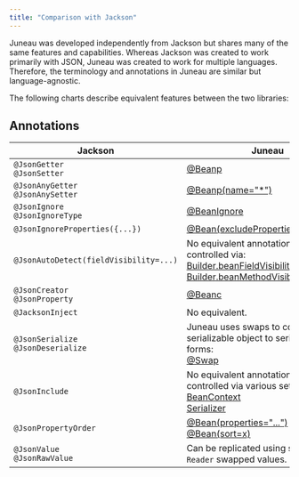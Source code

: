 ```yaml
---
title: "Comparison with Jackson"
---
```


Juneau was developed independently from Jackson but shares many of the same features and capabilities.
Whereas Jackson was created to work primarily with JSON, Juneau was created to work for multiple languages.
Therefore, the terminology and annotations in Juneau are similar but language-agnostic.

The following charts describe equivalent features between the two libraries:

## Annotations

| Jackson | Juneau |
|---------|--------|
| `@JsonGetter`<br/>`@JsonSetter` | [@Beanp]({{API_DOCS}}/org/apache/juneau/annotation/Beanp.html) |
| `@JsonAnyGetter`<br/>`@JsonAnySetter` | [@Beanp(name="*")]({{API_DOCS}}/org/apache/juneau/annotation/Beanp.html#name()) |
| `@JsonIgnore`<br/>`@JsonIgnoreType` | [@BeanIgnore]({{API_DOCS}}/org/apache/juneau/annotation/BeanIgnore.html) |
| `@JsonIgnoreProperties({...})` | [@Bean(excludeProperties\|xp)]({{API_DOCS}}/org/apache/juneau/annotation/Bean.html#excludeProperties) |
| `@JsonAutoDetect(fieldVisibility=...)` | No equivalent annotation but can be controlled via:<br/>[Builder.beanFieldVisibility(Visibility)]({{API_DOCS}}/org/apache/juneau/annotation/BeanContext.Builder.html#.beanFieldVisibility(Visibility))<br/>[Builder.beanMethodVisibility(Visibility)]({{API_DOCS}}/org/apache/juneau/annotation/BeanContext.Builder.html#.beanMethodVisibility(Visibility)) |
| `@JsonCreator`<br/>`@JsonProperty` | [@Beanc]({{API_DOCS}}/org/apache/juneau/annotation/Beanc.html) |
| `@JacksonInject` | No equivalent. |
| `@JsonSerialize`<br/>`@JsonDeserialize` | Juneau uses swaps to convert non-serializable object to serializable forms:<br/>[@Swap]({{API_DOCS}}/org/apache/juneau/annotation/Swap.html) |
| `@JsonInclude` | No equivalent annotation but can be controlled via various settings:<br/>[BeanContext]({{API_DOCS}}/org/apache/juneau/BeanContext.html)<br/>[Serializer]({{API_DOCS}}/org/apache/juneau/serializer/Serializer.html) |
| `@JsonPropertyOrder` | [@Bean(properties="...")]({{API_DOCS}}/org/apache/juneau/annotation/Bean.html#properties)<br/>[@Bean(sort=x)]({{API_DOCS}}/org/apache/juneau/annotation/Bean.html#sort) |
| `@JsonValue`<br/>`@JsonRawValue` | Can be replicated using swaps with `Reader` swapped values. |

